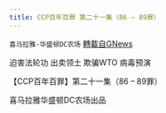 ```yaml
---
title: CCP百年百罪 第二十一集（86 – 89罪）
---
```

`喜马拉雅-华盛顿DC农场` [轉載自GNews](https://gnews.org/zh-hans/1547996/)

迫害法轮功
出卖领土
欺骗WTO
病毒预演

【CCP百年百罪】第二十一集（86 – 89罪）

喜马拉雅华盛顿DC农场出品
